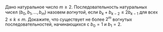 Дано натуральное число $m\geq2.$ Последовательность натуральных чисел $(b_0,b_1,\ldots,b_m)$ назовем *вогнутой*, если $b_k+b_{k-2}\le2b_{k-1}$ для всех $2\le k\le m.$ Докажите, что существует не более $2^m$ вогнутых последовательностей, начинающихся с $b_0=1$ и $b_1=2.$